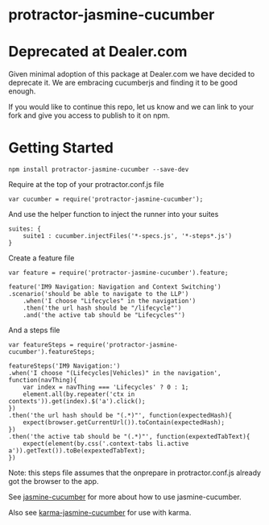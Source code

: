 protractor-jasmine-cucumber
================

# Deprecated at Dealer.com
Given minimal adoption of this package at Dealer.com we have decided to deprecate it. We are embracing cucumberjs and finding it to be good enough. 

If you would like to continue this repo, let us know and we can link to your fork and give you access to publish to it on npm. 

# Getting Started

	npm install protractor-jasmine-cucumber --save-dev
	
Require at the top of your protractor.conf.js file

	var cucumber = require('protractor-jasmine-cucumber');	
And use the helper function to inject the runner into your suites

	suites: {
        suite1 : cucumber.injectFiles('*-specs.js', '*-steps*.js')
	}
	
Create a feature file

	var feature = require('protractor-jasmine-cucumber').feature;

	feature('IM9 Navigation: Navigation and Context Switching')
    .scenario('should be able to navigate to the LLP')
        .when('I choose "Lifecycles" in the navigation')
        .then('the url hash should be "/lifecycle"')
        .and('the active tab should be "Lifecycles"')

And a steps file

	var featureSteps = require('protractor-jasmine-cucumber').featureSteps;

	featureSteps('IM9 Navigation:')
    .when('I choose "(Lifecycles|Vehicles)" in the navigation', function(navThing){
        var index = navThing === 'Lifecycles' ? 0 : 1;
        element.all(by.repeater('ctx in contexts')).get(index).$('a').click();
    })
    .then('the url hash should be "(.*)"', function(expectedHash){
		expect(browser.getCurrentUrl()).toContain(expectedHash);
    })
    .then('the active tab should be "(.*)"', function(expextedTabText){
        expect(element(by.css('.context-tabs li.active a')).getText()).toBe(expextedTabText);
    })
    
Note: this steps file assumes that the onprepare in protractor.conf.js already got the browser to the app. 
   
See [jasmine-cucumber](https://github.com/DealerDotCom/jasmine-cucumber) for more about how to use jasmine-cucumber. 

Also see [karma-jasmine-cucumber](https://github.com/DealerDotCom/karma-jasmine-cucumber) for use with karma. 
